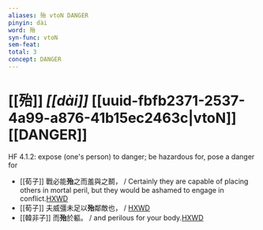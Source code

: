 ```yaml
---
aliases: 殆 vtoN DANGER
pinyin: dài
word: 殆
syn-func: vtoN
sem-feat: 
total: 3
concept: DANGER 
---
```

# [[殆]] *[[dài]]*  [[uuid-fbfb2371-2537-4a99-a876-41b15ec2463c|vtoN]] [[DANGER]]
HF 4.1.2: expose (one's person) to danger; be hazardous for, pose a danger for
 - [[荀子]] 戰必能**殆**之而羞與之鬭，
                     / Certainly they are capable of placing others in mortal peril, but they would be ashamed to engage in conflict.[HXWD](https://hxwd.org/textview.html?location=KR3a0002_tls_007-2a.24)
 - [[荀子]] 夫威彊未足以**殆**鄰敵也，
                     / [HXWD](https://hxwd.org/textview.html?location=KR3a0002_tls_009-21a.16)
 - [[韓非子]] 而**殆**於軀。 / and perilous for your body.[HXWD](https://hxwd.org/textview.html?location=KR3c0005_tls_042-4a.10)